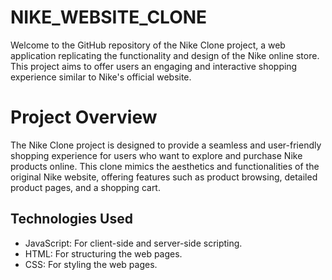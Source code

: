 # NIKE_WEBSITE_CLONE

Welcome to the GitHub repository of the Nike Clone project, a web application replicating the functionality and design of the Nike online store. This project aims to offer users an engaging and interactive shopping experience similar to Nike's official website.

# Project Overview

The Nike Clone project is designed to provide a seamless and user-friendly shopping experience for users who want to explore and purchase Nike products online. This clone mimics the aesthetics and functionalities of the original Nike website, offering features such as product browsing, detailed product pages, and a shopping cart.

## Technologies Used

- JavaScript: For client-side and server-side scripting.
- HTML: For structuring the web pages.
- CSS: For styling the web pages.
